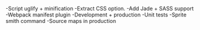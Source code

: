 -Script uglify + minification
-Extract CSS option.
-Add Jade + SASS support
-Webpack manifest plugin
-Development + production
-Unit tests
-Sprite smith command
-Source maps in production

